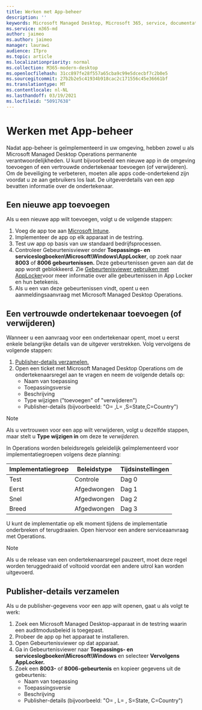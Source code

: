 ```yaml
---
title: Werken met App-beheer
description: ''
keywords: Microsoft Managed Desktop, Microsoft 365, service, documentatie
ms.service: m365-md
author: jaimeo
ms.author: jaimeo
manager: laurawi
audience: ITpro
ms.topic: article
ms.localizationpriority: normal
ms.collection: M365-modern-desktop
ms.openlocfilehash: 31cc897fe28f557a65cba9c99e5dcecbf7c2b0e5
ms.sourcegitcommit: 27b2b2e5c41934b918cac2c171556c45e36661bf
ms.translationtype: MT
ms.contentlocale: nl-NL
ms.lasthandoff: 03/19/2021
ms.locfileid: "50917638"
---
```

# <a name="work-with-app-control"></a>Werken met App-beheer

Nadat app-beheer is geïmplementeerd in uw omgeving, hebben zowel u als Microsoft Managed Desktop Operations permanente verantwoordelijkheden. U kunt bijvoorbeeld een nieuwe app in de omgeving toevoegen of een vertrouwde ondertekenaar toevoegen (of verwijderen). Om de beveiliging te verbeteren, moeten alle apps code-ondertekend zijn voordat u ze aan gebruikers los laat. De uitgeverdetails van een app bevatten informatie over de ondertekenaar.


## <a name="add-a-new-app"></a>Een nieuwe app toevoegen

Als u een nieuwe app wilt toevoegen, volgt u de volgende stappen:

1. Voeg de app toe aan [Microsoft Intune](/mem/intune/apps/apps-win32-app-management).
2. Implementeer de app op elk apparaat in de testring. 
3. Test uw app op basis van uw standaard bedrijfsprocessen. 
4. Controleer Gebeurtenisviewer onder **Toepassings- en serviceslogboeken\Microsoft\Windows\AppLocker**, op zoek naar **8003** of **8006 gebeurtenissen.** Deze gebeurtenissen geven aan dat de app wordt geblokkeerd. Zie [Gebeurtenisviewer gebruiken met AppLocker](/windows/security/threat-protection/windows-defender-application-control/applocker/using-event-viewer-with-applocker)voor meer informatie over alle gebeurtenissen in App Locker en hun betekenis.
5. Als u een van deze gebeurtenissen vindt, opent u een aanmeldingsaanvraag met Microsoft Managed Desktop Operations.

## <a name="add-or-remove-a-trusted-signer"></a>Een vertrouwde ondertekenaar toevoegen (of verwijderen)

Wanneer u een aanvraag voor een ondertekenaar opent, moet u eerst enkele belangrijke details van de uitgever verstrekken. Volg vervolgens de volgende stappen:

1. [Publisher-details verzamelen.](#gather-publisher-details)
2. Open een ticket met Microsoft Managed Desktop Operations om de ondertekenaarsregel aan te vragen en neem de volgende details op:  
    - Naam van toepassing 
    - Toepassingsversie 
    - Beschrijving 
    - Type wijzigen ("toevoegen" of "verwijderen")  
    - Publisher-details (bijvoorbeeld: "O= <publisher name> ,L= <location> ,S=State,C=Country") 

> [!NOTE]
> Als u vertrouwen voor een app wilt verwijderen, volgt u dezelfde stappen, maar stelt u **Type wijzigen in** om deze te *verwijderen.*

In Operations worden beleidsregels geleidelijk geïmplementeerd voor implementatiegroepen volgens deze planning:


|Implementatiegroep  |Beleidstype  |Tijdsinstellingen  |
|---------|---------|---------|
|Test     |  Controle       |  Dag 0       |
|Eerst     | Afgedwongen        | Dag 1        |
|Snel     | Afgedwongen        |  Dag 2       |
|Breed     | Afgedwongen        |  Dag 3       |


U kunt de implementatie op elk moment tijdens de implementatie onderbreken of terugdraaien. Open hiervoor een andere serviceaanvraag met Operations.

> [!NOTE]
> Als u de release van een ondertekenaarsregel pauzeert, moet deze regel worden teruggedraaid of voltooid voordat een andere uitrol kan worden uitgevoerd.

## <a name="gather-publisher-details"></a>Publisher-details verzamelen

Als u de publisher-gegevens voor een app wilt openen, gaat u als volgt te werk:

1. Zoek een Microsoft Managed Desktop-apparaat in de testring waarin een auditmodusbeleid is toegepast. 
2. Probeer de app op het apparaat te installeren.
3. Open Gebeurtenisviewer op dat apparaat. 
4. Ga in Gebeurtenisviewer naar **Toepassings- en serviceslogboeken\Microsoft\Windows** en selecteer **Vervolgens AppLocker.** 
5. Zoek een **8003-** of **8006-gebeurtenis** en kopieer gegevens uit de gebeurtenis: 
    - Naam van toepassing 
    - Toepassingsversie 
    - Beschrijving 
    - Publisher-details (bijvoorbeeld: "O= <publisher name> , L= <location> , S=State, C=Country")